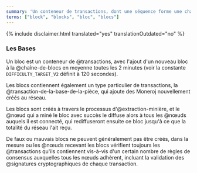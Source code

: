 ```yaml
---
summary: 'Un conteneur de transactions, dont une séquence forme une chaîne de blocs'
terms: ["block", "blocks", "bloc", "blocs"]
---
```


{% include disclaimer.html translated="yes" translationOutdated="no" %}

### Les Bases

Un bloc est un conteneur de @transactions, avec l'ajout d'un nouveau bloc à
la @chaîne-de-blocs en moyenne toutes les 2 minutes (voir la constante
`DIFFICULTY_TARGET_V2` définit à 120 secondes).

Les blocs contiennent également un type particulier de transactions, la
@transaction-de-la-base-de-la-pièce, qui ajoute des Moneroj nouvellement
créés au réseau.

Les blocs sont créés à travers le processus d'@extraction-minière, et le
@nœud qui a miné le bloc avec succès le diffuse alors à tous les @nœuds
auquels il est connecté, qui rediffuseront ensuite ce bloc jusqu'à ce que la
totalité du réseau l'ait reçu.

De faux ou mauvais blocs ne peuvent généralement pas être créés, dans la
mesure ou les @nœuds recevant les blocs vérifient toujours les @transactions
qu'ils contiennent vis-à-vis d'un certain nombre de règles de consensus
auxquelles tous les nœuds adhèrent, incluant la validation des @signatures
cryptographiques de chaque transaction.
